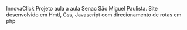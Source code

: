 InnovaClick
Projeto aula a aula Senac São Miguel Paulista.
Site desenvolvido em Hmtl, Css, Javascript com direcionamento de rotas em php
